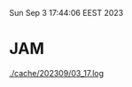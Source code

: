 Sun Sep  3 17:44:06 EEST 2023
# JAM
<a href='./cache/202309/03_17.log'>./cache/202309/03_17.log</a>
